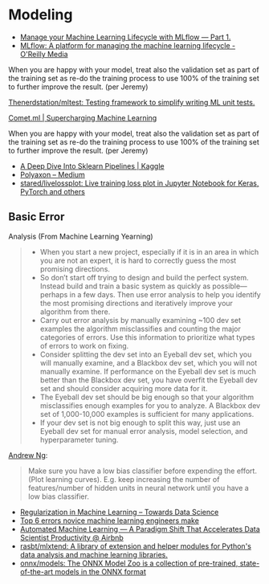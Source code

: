 # Modeling

* [Manage your Machine Learning Lifecycle with MLflow — Part 1.](https://towardsdatascience.com/manage-your-machine-learning-lifecycle-with-mlflow-part-1-a7252c859f72)
* [MLflow: A platform for managing the machine learning lifecycle - O'Reilly Media](https://www.oreilly.com/ideas/mlflow-a-platform-for-managing-the-machine-learning-lifecycle?mkt_tok=eyJpIjoiWXpsaE1HWmhPV1U0WkdGayIsInQiOiJxYWlXblZQdVZFWFMzR3VKUFNmT1wvQ3pmWGZibHU2ZHVLRllRdTVQWjdIU1M4TTN0UmF4VjZsNGtRUmVqcElQYlo1TVRGdHNUXC96RGdxN2luUlc2UUFlRDNOM2dJXC9VUTJjSFJpQWR0WGJtTytMWkd4OHNSMUplSjlScHYycUZ2ZyJ9)

When you are happy with your model, treat also the validation set as part of the training set as re-do the training process to use 100% of the training set to further improve the result. \(per Jeremy\)

[Thenerdstation/mltest: Testing framework to simplify writing ML unit tests.](https://github.com/Thenerdstation/mltest)

[Comet.ml \| Supercharging Machine Learning](https://www.comet.ml/)

When you are happy with your model, treat also the validation set as part of the training set as re-do the training process to use 100% of the training set to further improve the result. \(per Jeremy\)

* [A Deep Dive Into Sklearn Pipelines \| Kaggle](https://www.kaggle.com/baghern/a-deep-dive-into-sklearn-pipelines/code)
* [Polyaxon – Medium](https://medium.com/polyaxon)
* [stared/livelossplot: Live training loss plot in Jupyter Notebook for Keras, PyTorch and others](https://github.com/stared/livelossplot/)

## Basic Error Analysis \(From Machine Learning Yearning\)

> * When you start a new project, especially if it is in an area in which you are not an expert,  it is hard to correctly guess the most promising directions.
> * So don’t start off trying to design and build the perfect system. Instead build and train a   basic system as quickly as possible—perhaps in a few days. Then use error analysis to   help you identify the most promising directions and iteratively improve your algorithm   from there.
> * Carry out error analysis by manually examining ~100 dev set examples the algorithm   misclassifies and counting the major categories of errors. Use this information to   prioritize what types of errors to work on fixing.
> * Consider splitting the dev set into an Eyeball dev set, which you will manually examine,   and a Blackbox dev set, which you will not manually examine. If performance on the   Eyeball dev set is much better than the Blackbox dev set, you have overfit the Eyeball dev   set and should consider acquiring more data for it.
> * The Eyeball dev set should be big enough so that your algorithm misclassifies enough   examples for you to analyze. A Blackbox dev set of 1,000-10,000 examples is sufficient   for many applications.
> * If your dev set is not big enough to split this way, just use an Eyeball dev set for manual   error analysis, model selection, and hyperparameter tuning.



[Andrew Ng](https://www.coursera.org/learn/machine-learning/lecture/K0XQT/getting-lots-of-data-and-artificial-data):

> Make sure you have a low bias classifier before expending the effort. \(Plot learning curves\). E.g. keep increasing the number of features/number of hidden units in neural network until you have a low bias classifier.





* [Regularization in Machine Learning – Towards Data Science](https://towardsdatascience.com/regularization-in-machine-learning-76441ddcf99a)
* [Top 6 errors novice machine learning engineers make](https://medium.com/ai³-theory-practice-business/top-6-errors-novice-machine-learning-engineers-make-e82273d394db)
* [Automated Machine Learning — A Paradigm Shift That Accelerates Data Scientist Productivity @ Airbnb](https://medium.com/airbnb-engineering/automated-machine-learning-a-paradigm-shift-that-accelerates-data-scientist-productivity-airbnb-f1f8a10d61f8)
* [rasbt/mlxtend: A library of extension and helper modules for Python's data analysis and machine learning libraries.](https://github.com/rasbt/mlxtend)
* [onnx/models: The ONNX Model Zoo is a collection of pre-trained, state-of-the-art models in the ONNX format](https://github.com/onnx/models)

